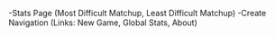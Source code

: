 -Stats Page (Most Difficult Matchup, Least Difficult Matchup)
-Create Navigation (Links: New Game, Global Stats, About)